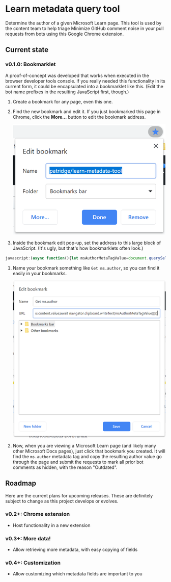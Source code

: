 # Learn metadata query tool

Determine the author of a given Microsoft Learn page. This tool is used by the content team to help triage Minimize GitHub comment noise in your pull requests from bots using this Google Chrome extension.

## Current state

### v0.1.0: Bookmarklet

A proof-of-concept was developed that works when executed in the browser developer tools console. If you really needed this functionality in its current form, it could be encapsulated into a bookmarklet like this. (Edit the bot name prefixes in the resulting JavaScript first, though.)

1. Create a bookmark for any page, even this one.
1. Find the new bookmark and edit it. If you just bookmarked this page in Chrome, click the **More...** button to edit the bookmark address.

    ![Screenshot of the initial bookmark addition pop-up in Windows Chrome](media/new-bookmark-windows-chrome.png)

1. Inside the bookmark edit pop-up, set the address to this large block of JavaScript. (It's ugly, but that's how bookmarklets often look.)

```js
javascript:(async function(){let msAuthorMetaTagValue=document.querySelectorAll("meta[name='ms.author']")[0].attributes.content.value;await navigator.clipboard.writeText(msAuthorMetaTagValue)})()
```

1. Name your bookmark something like `Get ms.author`, so you can find it easily in your bookmarks.

    ![Screenshot of the bookmark edit pop-up after setting the fields to match these directions.](media/edit-bookmark-windows-chrome.png)

1. Now, when you are viewing a Microsoft Learn page (and likely many other Microsoft Docs pages), just click that bookmark you created. It will find the `ms.author` metadata tag and copy the resulting author value go through the page and submit the requests to mark all prior bot comments as hidden, with the reason "Outdated".

## Roadmap

Here are the current plans for upcoming releases. These are definitely subject to change as this project develops or evolves.

### v0.2+: Chrome extension

* Host functionality in a new extension

### v0.3+: More data!

* Allow retrieving more metadata, with easy copying of fields

### v0.4+: Customization

* Allow customizing which metadata fields are important to you
